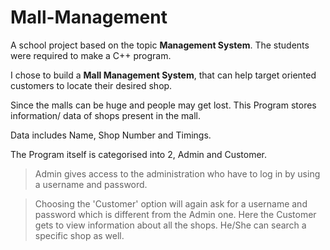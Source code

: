 # Mall-Management

A school project based on the topic __Management System__. The students were required to make a C++ program.

I chose to build a **Mall Management System**, that can help target oriented customers to locate their desired shop.

Since the malls can be huge and people may get lost. This Program stores information/ data of shops present in the mall.

Data includes Name, Shop Number and Timings.


The Program itself is categorised into 2, Admin and Customer.
> Admin gives access to the administration who have to log in by using a username and password.

> Choosing the 'Customer' option will again ask for a username and password which is different from the Admin one.
>Here the Customer gets to view information about all the shops. He/She can search a specific shop as well.
